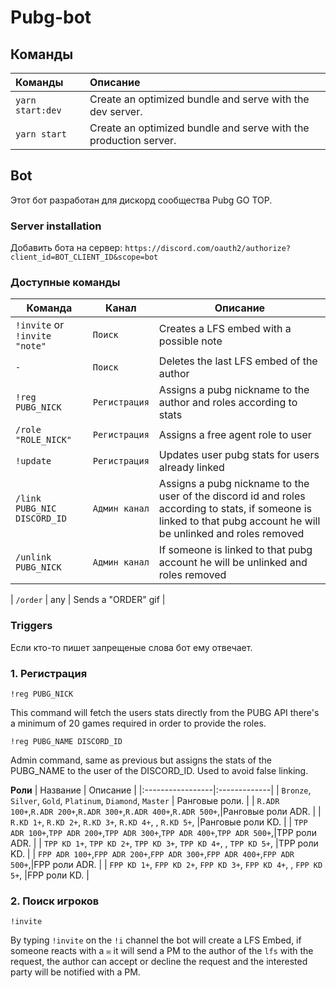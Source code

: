 # Pubg-bot

## Команды

| Команды      | Описание                                                      |
| :----------- | :--------------------------------------------------------------- |
| `yarn start:dev` | Create an optimized bundle and serve with the dev server. |
| `yarn start` | Create an optimized bundle and serve with the production server. |

## Bot

Этот бот разработан для дискорд сообщества Pubg GO TOP.

### Server installation

Добавить бота на сервер: `https://discord.com/oauth2/authorize?client_id=BOT_CLIENT_ID&scope=bot`

### Доступные команды

| Команда                          | Канал            | Описание                                                                                                                                                         |
|----------------------------------|--------------------|---------------------------------------------------------------------------------------------------------------------------------------------------------------------|
| `!invite` or `!invite "note"`            | `Поиск`   | Creates a LFS embed with a possible note                                                                                                                                                |
| `-`                              | `Поиск`   | Deletes the last LFS embed of the author                                                                                                                            |
| `!reg PUBG_NICK`            | `Регистрация` | Assigns a pubg nickname to the author and roles according to stats                                                                                                  |
| `/role "ROLE_NICK"`            | `Регистрация` | Assigns a free agent role to user                                                                                                  |
| `!update`                        | `Регистрация` | Updates user pubg stats for users already linked                                                                                                                    |
| `/link PUBG_NIC DISCORD_ID` | `Админ канал` | Assigns a pubg nickname to the user of the discord id and roles according to stats, if someone is linked to that pubg account he will be unlinked and roles removed |
| `/unlink PUBG_NICK`          | `Админ канал` | If someone is linked to that pubg account he will be unlinked and roles removed   

| `/order`                          | any      | Sends a "ORDER" gif                     |

### Triggers
Если кто-то пишет запрещеные слова бот ему отвечает.

### 1. Регистрация

`!reg PUBG_NICK`

This command will fetch the users stats directly from the PUBG API there's a minimum of 20 games required in order to provide the roles.

`!reg PUBG_NAME DISCORD_ID`

Admin command, same as previous but assigns the stats of the PUBG_NAME to the user of the DISCORD_ID. Used to avoid false linking.

**Роли**
| Название | Описание |
|:-----------------|:-------------|
| `Bronze`, `Silver`, `Gold`, `Platinum`, `Diamond`, `Master` | Ранговые роли. |
| `R.ADR 100+`,`R.ADR 200+`,`R.ADR 300+`,`R.ADR 400+`,`R.ADR 500+`,|Ранговые роли ADR. |
| `R.KD 1+`, `R.KD 2+`, `R.KD 3+`, `R.KD 4+`, , `R.KD 5+`,  |Ранговые роли KD. |
| `TPP ADR 100+`,`TPP ADR 200+`,`TPP ADR 300+`,`TPP ADR 400+`,`TPP ADR 500+`,|TPP роли ADR. |
| `TPP KD 1+`, `TPP KD 2+`, `TPP KD 3+`, `TPP KD 4+`, , `TPP KD 5+`,  |TPP роли KD. |
| `FPP ADR 100+`,`FPP ADR 200+`,`FPP ADR 300+`,`FPP ADR 400+`,`FPP ADR 500+`,|FPP роли ADR. |
| `FPP KD 1+`, `FPP KD 2+`, `FPP KD 3+`, `FPP KD 4+`, , `FPP KD 5+`,  |FPP роли KD. |

### 2. Поиск игроков

`!invite`

By typing `!invite` on the `!i` channel the bot will create a LFS Embed, if someone reacts with a `✉️` it will send a PM to the author of the `lfs` with the request, the author can accept or decline the request and the interested party will be notified with a PM.
